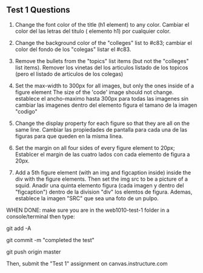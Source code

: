 ## Test 1 Questions

1. Change the font color of the title (h1 element) to any color. Cambiar el color del las letras del titulo ( elemento h1) por cualquier color.

2. Change the background color of the "colleges" list to #c83; cambiar el color del fondo de los "colegas" listar el #c83.

3. Remove the bullets from the "topics" list items (but not the "colleges" list items). Remover los vinetas del los articulos listado de los topicos (pero el listado de articulos de los colegas)

4. Set the max-width to 300px for all images, but only the ones inside of a figure element
The size of the 'code' image should not change. establece el ancho-maximo hasta 300px para todas las imagenes sin cambiar las imagenes dentro del elemento figura el tamano de la imagen "codigo"

5. Change the display property for each figure so that they are all on the same line. Cambiar las propiedades de pantalla para cada una de las figuras para que queden en la misma linea.

6. Set the margin on all four sides of every figure element to 20px; Establcer el margin de las cuatro lados con cada elemento de figura a 20px.

7. Add a 5th figure element (with an img and figcaption inside) inside the
div with the figure elements. Then set the img src to be a picture of a squid. Anadir una quinta elemento figura (cada imagen y dentro del "figcaption") dentro de la division "div" los elemtos de figura. Ademas, establece la imagen "SRC" que sea una foto de un pulpo.


WHEN DONE:
make sure you are in the web1010-test-1 folder in a console/terminal then type:

git add -A

git commit -m "completed the test"

git push origin master

Then, submit the "Test 1" assignment on canvas.instructure.com


